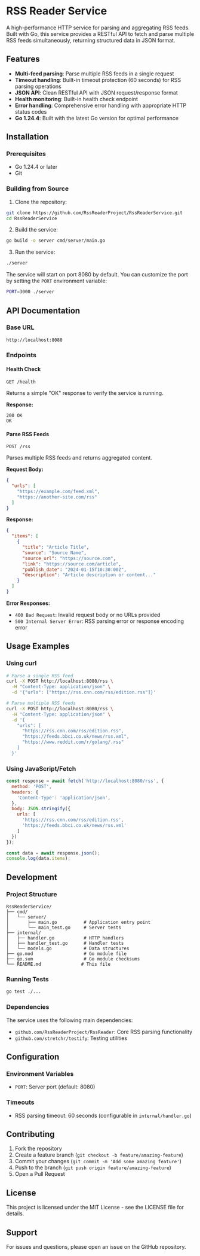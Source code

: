 # RSS Reader Service

A high-performance HTTP service for parsing and aggregating RSS feeds. Built with Go, this service provides a RESTful API to fetch and parse multiple RSS feeds simultaneously, returning structured data in JSON format.

## Features

- **Multi-feed parsing**: Parse multiple RSS feeds in a single request
- **Timeout handling**: Built-in timeout protection (60 seconds) for RSS parsing operations
- **JSON API**: Clean RESTful API with JSON request/response format
- **Health monitoring**: Built-in health check endpoint
- **Error handling**: Comprehensive error handling with appropriate HTTP status codes
- **Go 1.24.4**: Built with the latest Go version for optimal performance

## Installation

### Prerequisites

- Go 1.24.4 or later
- Git

### Building from Source

1. Clone the repository:
```bash
git clone https://github.com/RssReaderProject/RssReaderService.git
cd RssReaderService
```

2. Build the service:
```bash
go build -o server cmd/server/main.go
```

3. Run the service:
```bash
./server
```

The service will start on port 8080 by default. You can customize the port by setting the `PORT` environment variable:

```bash
PORT=3000 ./server
```

## API Documentation

### Base URL
```
http://localhost:8080
```

### Endpoints

#### Health Check
```
GET /health
```
Returns a simple "OK" response to verify the service is running.

**Response:**
```
200 OK
OK
```

#### Parse RSS Feeds
```
POST /rss
```
Parses multiple RSS feeds and returns aggregated content.

**Request Body:**
```json
{
  "urls": [
    "https://example.com/feed.xml",
    "https://another-site.com/rss"
  ]
}
```

**Response:**
```json
{
  "items": [
    {
      "title": "Article Title",
      "source": "Source Name",
      "source_url": "https://source.com",
      "link": "https://source.com/article",
      "publish_date": "2024-01-15T10:30:00Z",
      "description": "Article description or content..."
    }
  ]
}
```

**Error Responses:**

- `400 Bad Request`: Invalid request body or no URLs provided
- `500 Internal Server Error`: RSS parsing error or response encoding error

## Usage Examples

### Using curl

```bash
# Parse a single RSS feed
curl -X POST http://localhost:8080/rss \
  -H "Content-Type: application/json" \
  -d '{"urls": ["https://rss.cnn.com/rss/edition.rss"]}'

# Parse multiple RSS feeds
curl -X POST http://localhost:8080/rss \
  -H "Content-Type: application/json" \
  -d '{
    "urls": [
      "https://rss.cnn.com/rss/edition.rss",
      "https://feeds.bbci.co.uk/news/rss.xml",
      "https://www.reddit.com/r/golang/.rss"
    ]
  }'
```

### Using JavaScript/Fetch

```javascript
const response = await fetch('http://localhost:8080/rss', {
  method: 'POST',
  headers: {
    'Content-Type': 'application/json',
  },
  body: JSON.stringify({
    urls: [
      'https://rss.cnn.com/rss/edition.rss',
      'https://feeds.bbci.co.uk/news/rss.xml'
    ]
  })
});

const data = await response.json();
console.log(data.items);
```

## Development

### Project Structure

```
RssReaderService/
├── cmd/
│   └── server/
│       ├── main.go          # Application entry point
│       └── main_test.go     # Server tests
├── internal/
│   ├── handler.go           # HTTP handlers
│   ├── handler_test.go      # Handler tests
│   └── models.go            # Data structures
├── go.mod                   # Go module file
├── go.sum                   # Go module checksums
└── README.md               # This file
```

### Running Tests

```bash
go test ./...
```

### Dependencies

The service uses the following main dependencies:

- `github.com/RssReaderProject/RssReader`: Core RSS parsing functionality
- `github.com/stretchr/testify`: Testing utilities

## Configuration

### Environment Variables

- `PORT`: Server port (default: 8080)

### Timeouts

- RSS parsing timeout: 60 seconds (configurable in `internal/handler.go`)

## Contributing

1. Fork the repository
2. Create a feature branch (`git checkout -b feature/amazing-feature`)
3. Commit your changes (`git commit -m 'Add some amazing feature'`)
4. Push to the branch (`git push origin feature/amazing-feature`)
5. Open a Pull Request

## License

This project is licensed under the MIT License - see the LICENSE file for details.

## Support

For issues and questions, please open an issue on the GitHub repository.